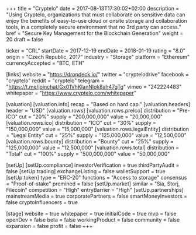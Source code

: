 +++
title = "Cryptelo"
date = 2017-08-13T17:30:02+02:00
description = "Using Cryptelo, organizations that must collaborate on sensitive data can enjoy the benefits of easy-to-use cloud or onsite storage and collaboration tools, in a completely secure environment that no 3rd party can access."
bref = "Secure Key Management for the Blockchain Generation"
weight = 20
draft = false

ticker = "CRL"
startDate = 2017-12-19
endDate = 2018-01-19
rating = "8.0"
origin = "Czech Republic, 2017"
industry = "Storage"
platform = "Ethereum"
currencyAccepted = "BTC, ETH"

[links]
  website = "https://dropdeck.io/"
  twitter = "cryptelodrive"
  facebook = "cryptelo"
  reddit = "cryptelo"
  telegram = "https://t.me/joinchat/Gx01VhKIanNlok8ah47gTg"
  vimeo = "242224483"
  whitepaper = "https://www.cryptelo.com/whitepaper"

[valuation]
  [valuation.info]
    recap = "Based on hard cap."
  [valuation.headers]
    header = "USD"
  [valuation.rows]
    [valuation.rows.preIco]
      distribution = "Pre-ICO"
      cut = "20%"
      supply = "200,000,000"
      value = "20,000,000"
    [valuation.rows.ico]
      distribution = "ICO"
      cut = "30%"
      supply = "150,000,000"
      value = "15,000,000"
    [valuation.rows.legalEntity]
      distribution = "Legal Entity"
      cut = "25%"
      supply = "125,000,000"
      value = "12,500,000"
    [valuation.rows.bounty]
      distribution = "Bounty"
      cut = "25%"
      supply = "125,000,000"
      value = "12,500,000"
    [valuation.rows.total]
      distribution = "Total"
      cut = "100%"
      supply = "500,000,000"
      value = "50,000,000"

[setUp]
  [setUp.compliance]
    investorVerification = true
    thirdPartyAudit = false
  [setUp.trading]
    exchangeListing = false
    walletSupport = true
  [setUp.token]
    type = "ERC-20"
    functions = "Access to storage"
    consensus = "Proof-of-stake"
    premined = false
  [setUp.market]
    similar = "Sia, Storj, Filecoin"
    competition = "High"
    entryBarrier = "High"
  [setUp.partnerships]
    mainstreamMedia = true
    corporatePartners = false
    smartMoneyInvestors = false
    cryptoInfluencers = true

[stage]
  website = true
  whitepaper = true
  initialCode = true
  mvp = false
  openDev = false
  beta = false
  workingProduct = false
  community = false
  expansion = false
  profit = false
+++
